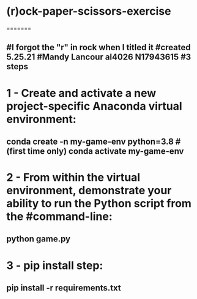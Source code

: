 # (r)ock-paper-scissors-exercise
=======

#I forgot the "r" in rock when I titled it
#created 5.25.21
#Mandy Lancour al4026 N17943615
#3 steps
--------

# 1 - Create and activate a new project-specific Anaconda virtual environment:

conda create -n my-game-env python=3.8 # (first time only)
conda activate my-game-env
--------

# 2 - From within the virtual environment, demonstrate your ability to run the Python script from the #command-line:

python game.py
-------

# 3 - pip install step:
pip install -r requirements.txt
-------